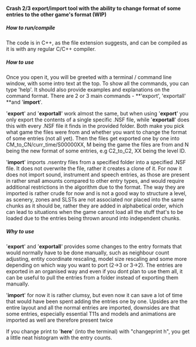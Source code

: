 #### Crash 2/3 export/import tool with the ability to change format of some entries to the other game's format (WIP)



##### How to run/compile

The code is in C++, as the file extension suggests, and can be compiled as it is with any regular C/C++ compiler.



##### How to use

Once you open it, you will be greeted with a terminal / command line window, with some intro text at the top. To show all the commands, you can type 'help'. It should also provide examples and explanations on the command format. There are 2 or 3 main commands - **'export', 'exportall' **and '**import**'. 

'**export**' and '**exportall**' work almost the same, but when using '**export**' you only export the contents of a single specific .NSF file, while '**exportall**' does this with every .NSF file it finds in the provided folder. Both make you pick what game the files were from and whether you want to change the format of some entries (not all yet). Then the files get exported one by one into CM_to_CN/curr_time/S00000XX, M being the game the files are from and N being the new format of some entries, e.g C2_to_C2, XX being the level ID.

'**import**' imports .nsentry files from a specified folder into a specified .NSF file. It does not overwrite the file, rather it creates a clone of it. For now it does not import sound, instrument and speech entries, as those are present in rather small amounts compared to other entry types, and would require additional restrictions in the algorithm due to the format. The way they are imported is rather crude for now and is not a good way to structure a level, as scenery, zones and SLSTs are not associated nor placed into the same chunks as it should be, rather they are added in alphabetical order, which can lead to situations when the game cannot load all the stuff that's to be loaded due to the entries being thrown around into independent chunks. 



##### Why to use

'**export**' and '**exportall**' provides some changes to the entry formats that would normally have to be done manually, such as neighbour count adjusting, entity coordinate rescaling, model size rescaling and some more depending on which way you want to port (2->3 or 3->2). The entries are exported in an organised way and even if you dont plan to use them all, it can be useful to pull the entries from a folder instead of exporting them manually. 

'**import**' for now it is rather clumsy, but even now it can save a lot of time that would have been spent adding the entries one by one. Upsides are the entire layout and all the normal entries are imported, downsides are that some entries, especially essential T11s and models and animations are imported as well are therefore present twice

If you change print to '**here**' (into the terminal) with "changeprint h", you get a little neat histogram with the entry counts.